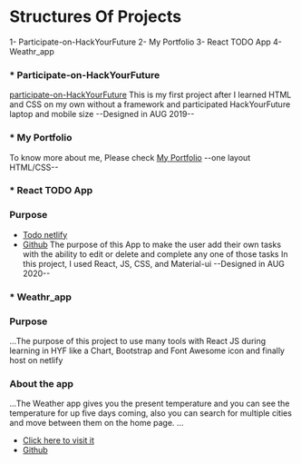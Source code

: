 #  **Structures Of Projects**
   1-  Participate-on-HackYourFuture
   2-  My Portfolio
   3-  React TODO App
   4-  Weathr_app




### * **Participate-on-HackYourFuture**

[participate-on-HackYourFuture](https://github.com/wesam-k?tab=repositories)
This is my first project after I learned HTML and CSS on my own without a framework and participated HackYourFuture laptop and mobile size  --Designed in AUG 2019--



### * **My Portfolio**

To know more about me, Please check [My Portfolio](https://github.com/wesam-k/My-projects-HYF-/tree/My-projects-during-HYF/my%20portfolio/)  --one layout HTML/CSS--



### * **React TODO App**
### Purpose
- [Todo netlify](https://react-todo-simple-app.netlify.app/)
- [Github](https://github.com/wesam-k/React-Todo-app)
The purpose of this App to make the  user add their own tasks with the ability to edit or delete and complete any one of those tasks
In this project, I used  React, JS, CSS, and Material-ui     --Designed in AUG 2020--



### * **Weathr_app**
### Purpose 
...The purpose of this project to use many tools with React JS during learning in HYF like a Chart, Bootstrap and Font Awesome icon and finally host on netlify
### About the app
...The Weather app gives you the present temperature and you can see the temperature for up five days coming, also you can search for multiple cities and move between them on the home page.
...
 - [Click here to visit it  ](https://weatherappsam.netlify.app/)
 - [Github](https://github.com/wesam-k/React_Weather_app)
